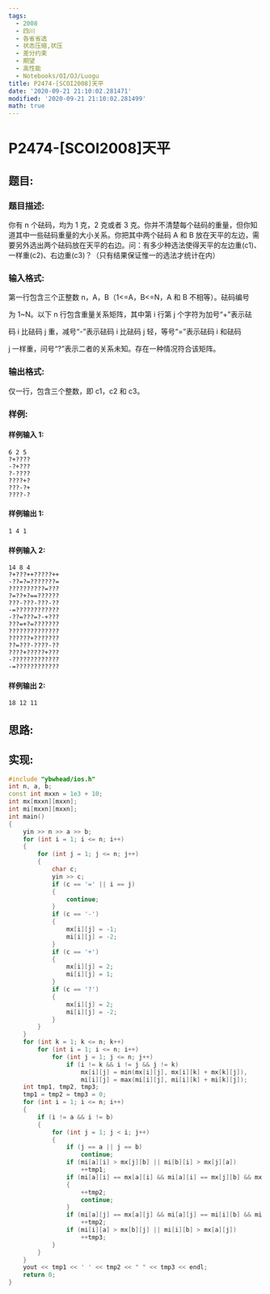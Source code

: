 ```yaml
---
tags:
  - 2008
  - 四川
  - 各省省选
  - 状态压缩,状压
  - 差分约束
  - 期望
  - 高性能
  - Notebooks/OI/OJ/Luogu
title: P2474-[SCOI2008]天平
date: '2020-09-21 21:10:02.281471'
modified: '2020-09-21 21:10:02.281499'
math: true
---
```


# P2474-[SCOI2008]天平

## 题目:

### 题目描述:

你有 n 个砝码，均为 1 克，2 克或者 3 克。你并不清楚每个砝码的重量，但你知道其中一些砝码重量的大小关系。你把其中两个砝码 A 和 B 放在天平的左边，需要另外选出两个砝码放在天平的右边。问：有多少种选法使得天平的左边重(c1)、一样重(c2)、右边重(c3)？（只有结果保证惟一的选法才统计在内）

### 输入格式:

第一行包含三个正整数 n，A，B（1<=A，B<=N，A 和 B 不相等）。砝码编号

为 1~N。以下 n 行包含重量关系矩阵，其中第 i 行第 j 个字符为加号“+”表示砝

码 i 比砝码 j 重，减号“-”表示砝码 i 比砝码 j 轻，等号“=”表示砝码 i 和砝码

j 一样重，问号“?”表示二者的关系未知。存在一种情况符合该矩阵。

### 输出格式:

仅一行，包含三个整数，即 c1，c2 和 c3。

### 样例:

#### 样例输入 1:

```
6 2 5
?+????
-?+???
?-????
????+?
???-?+
????-?
```

#### 样例输出 1:

```
1 4 1
```

#### 样例输入 2:

```
14 8 4
?+???++?????++
-??=?=???????=
??????????=???
?=??+?==??????
???-???-???-??
-=????????????
-??=???=?-+???
???=+?=???????
??????????????
??????+???????
??=???-????-??
????+?????+???
-?????????????
-=????????????
```

#### 样例输出 2:

```
18 12 11
```

## 思路:

## 实现:

```cpp
#include "ybwhead/ios.h"
int n, a, b;
const int mxxn = 1e3 + 10;
int mx[mxxn][mxxn];
int mi[mxxn][mxxn];
int main()
{
    yin >> n >> a >> b;
    for (int i = 1; i <= n; i++)
    {
        for (int j = 1; j <= n; j++)
        {
            char c;
            yin >> c;
            if (c == '=' || i == j)
            {
                continue;
            }
            if (c == '-')
            {
                mx[i][j] = -1;
                mi[i][j] = -2;
            }
            if (c == '+')
            {
                mx[i][j] = 2;
                mi[i][j] = 1;
            }
            if (c == '?')
            {
                mx[i][j] = 2;
                mi[i][j] = -2;
            }
        }
    }
    for (int k = 1; k <= n; k++)
        for (int i = 1; i <= n; i++)
            for (int j = 1; j <= n; j++)
                if (i != k && i != j && j != k)
                    mx[i][j] = min(mx[i][j], mx[i][k] + mx[k][j]),
                    mi[i][j] = max(mi[i][j], mi[i][k] + mi[k][j]);
    int tmp1, tmp2, tmp3;
    tmp1 = tmp2 = tmp3 = 0;
    for (int i = 1; i <= n; i++)
    {
        if (i != a && i != b)
        {
            for (int j = 1; j < i; j++)
            {
                if (j == a || j == b)
                    continue;
                if (mi[a][i] > mx[j][b] || mi[b][i] > mx[j][a])
                    ++tmp1;
                if (mi[a][i] == mx[a][i] && mi[a][i] == mx[j][b] && mx[j][b] == mi[j][b])
                {
                    ++tmp2;
                    continue;
                }
                if (mi[a][j] == mx[a][j] && mi[a][j] == mi[i][b] && mi[i][b] == mx[i][b])
                    ++tmp2;
                if (mi[i][a] > mx[b][j] || mi[i][b] > mx[a][j])
                    ++tmp3;
            }
        }
    }
    yout << tmp1 << ' ' << tmp2 << " " << tmp3 << endl;
    return 0;
}
```

